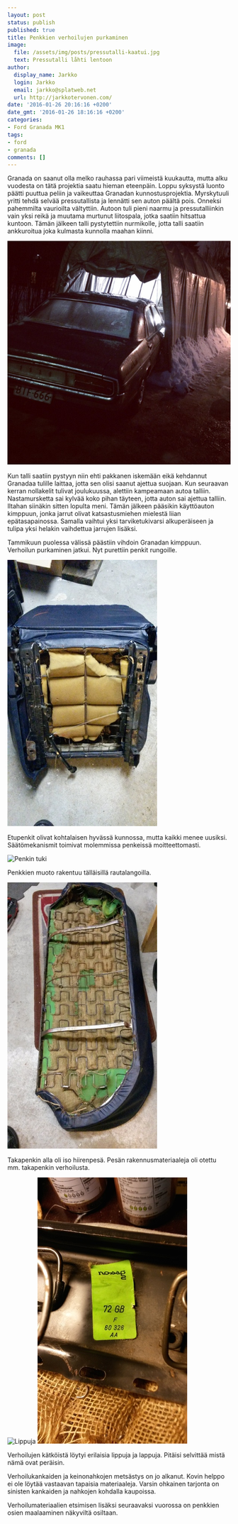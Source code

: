 ```yaml
---
layout: post
status: publish
published: true
title: Penkkien verhoilujen purkaminen
image:
  file: /assets/img/posts/pressutalli-kaatui.jpg
  text: Pressutalli låhti lentoon
author:
  display_name: Jarkko
  login: Jarkko
  email: jarkko@splatweb.net
  url: http://jarkkotervonen.com/
date: '2016-01-26 20:16:16 +0200'
date_gmt: '2016-01-26 18:16:16 +0200'
categories:
- Ford Granada MK1
tags:
- ford
- granada
comments: []
---
```

Granada on saanut olla melko rauhassa pari viimeistä kuukautta, mutta alku vuodesta on tätä projektia saatu hieman eteenpäin. Loppu syksystä luonto päätti puuttua peliin ja vaikeuttaa Granadan kunnostusprojektia. Myrskytuuli yritti tehdä selvää pressutallista ja lennätti sen auton päältä pois. Onneksi pahemmilta vaurioilta vältyttiin. Autoon tuli pieni naarmu ja pressutalliinkin vain yksi reikä ja muutama murtunut liitospala, jotka saatiin hitsattua kuntoon. Tämän jälkeen talli pystytettiin nurmikolle, jotta talli saatiin ankkuroitua joka kulmasta kunnolla maahan kiinni.

<img src="/assets/img/posts/granada-luistelua.jpg" alt="Talliin luistelua" />

Kun talli saatiin pystyyn niin ehti pakkanen iskemään eikä kehdannut Granadaa tulille laittaa, jotta sen olisi saanut ajettua suojaan. Kun seuraavan kerran nollakelit tulivat joulukuussa, alettiin kampeamaan autoa talliin. Nastamursketta sai kylvää koko pihan täyteen, jotta auton sai ajettua talliin. Iltahan siinäkin sitten lopulta meni. Tämän jälkeen pääsikin käyttöauton kimppuun, jonka jarrut olivat katsastusmiehen mielestä liian epätasapainossa. Samalla vaihtui yksi tarviketukivarsi alkuperäiseen ja tulipa yksi helakin vaihdettua jarrujen lisäksi.

Tammikuun puolessa välissä päästiin vihdoin Granadan kimppuun. Verhoilun purkaminen jatkui. Nyt purettiin penkit rungoille.

<img src="/assets/img/posts/etupenkki.jpg" alt="Etupenkki" />

Etupenkit olivat kohtalaisen hyvässä kunnossa, mutta kaikki menee uusiksi. Säätömekanismit toimivat molemmissa penkeissä moitteettomasti.

<img src="/assets/img/posts/penkintuki.jpg" alt="Penkin tuki" />

Penkkien muoto rakentuu tälläisillä rautalangoilla.

<img src="/assets/img/posts/takapenkki.jpg" alt="Takapenkki" />

Takapenkin alla oli iso hiirenpesä. Pesän rakennusmateriaaleja oli otettu mm. takapenkin verhoilusta.

<img src="/assets/img/posts/lippuja.jpg" alt="Lippuja" />

<img src="/assets/img/posts/lappuja.jpg" alt="Lappuja" />

Verhoilujen kätköistä löytyi erilaisia lippuja ja lappuja. Pitäisi selvittää mistä nämä ovat peräisin.

Verhoilukankaiden ja keinonahkojen metsästys on jo alkanut. Kovin helppo ei ole löytää vastaavan tapaisia materiaaleja. Varsin ohkainen tarjonta on sinisten kankaiden ja nahkojen kohdalla kaupoissa.

Verhoilumateriaalien etsimisen lisäksi seuraavaksi vuorossa on penkkien osien maalaaminen näkyviltä osiltaan.
